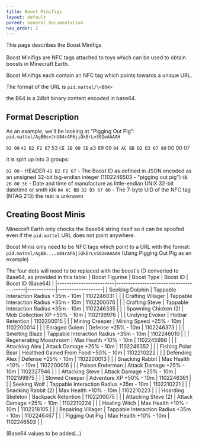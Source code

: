 ```yaml
---
title: Boost Minifigs
layout: default
parent: General Documentation
nav_order: 2
---
```


This page describes the Boost Minifigs
<br/>
<br/>
Boost Minifigs are NFC tags attached to toys which can be used to obtain boosts in Minecraft Earth.

Boost Minifigs each contain an NFC tag which points towards a unique URL.

The format of the URL is `pid.mattel/\<B64>`

the B64 is a 24bit binary content encoded in base64.

## Format Description
As an example, we'll be looking at "Pigging Out Pig": `pid.mattel/AgBBsvJnU84rAF6jiQkErLvS02eAAAAH`


`02 00` `41 B2 F2 67` 53 `CE 2B 00 5E` a3 89 09 `04 AC BB D2 D3 67 80` 00 00 07

it is split up into 3 groups:

`02 00` - HEADER
`41 B2 F2 67` - The Boost ID as defined in JSON encoded as an unsigned 32-bit big-endian integer (1102246503 - "pigging out pig")
`CE 2B 00 5E` - Date and time of manufacture as little-endian UNIX 32-bit datetime or smth idk
`04 AC BB D2 D3 67 80` - The 7-byte UID of the NFC tag (NTAG 213)
the rest is unknown

## Creating Boost Minis
Minecraft Earth only checks the Base64 string itself so it can be spoofed even if the `pid.mattel` URL does not point anywhere.

Boost Minis only need to be NFC tags which point to a URL with the format: `pid.mattel/AgBB....U84rAF6jiQkErLvS02eAAAAH` (Using Pigging Out Pig as an example)

The four dots will need to be replaced with the boost's ID converted to Base64, as provided in this table:
| Boost Figurine         | Boost Type                             | Boost ID   | Boost ID (Base64) |
|------------------------|----------------------------------------|------------|-------------------|
| Seeking Dolphin        | Tappable Interaction Radius +35m - 10m | 1102246031 |                   |
| Crafting Villager      | Tappable Interaction Radius +35m - 10m | 1102200076 |                   |
| Crafting Steve         | Tappable Interaction Radius +35m - 10m | 1102246335 |                   |
| Spawning Chicken (2)   | Mob Collection XP +50% - 10m           | 1102199976 |                   |
| Undying Evoker         | Hotbar Retention                       | 1102200015 |                   |
| Mining Creeper         | Mining Speed +25% - 10m                | 1102200014 |                   |
| Enraged Golem          | Defense +25% - 10m                     | 1102246373 |                   |
| Smelting Blaze         | Tappable Interaction Radius +35m - 10m | 1102246010 |                   |
| Regenerating Mooshroom | Max Health +10% - 10m                  | 1102245998 |                   |
| Attacking Alex         | Attack Damage +25% - 10m               | 1102246352 |                   |
| Fishing Polar Bear     | Healthed Gained From Food +50% - 10m   | 1102210222 |                   |
| Defending Alex         | Defense +25% - 10m                     | 1102200013 |                   |
| Snacking Rabbit        | Max Health +10% - 10m                  | 1102200016 |                   |
| Poison Enderman        | Attack Damage +25% - 10m               | 1102327946 |                   |
| Attacking Steve        | Attack Damage +25% - 10m               | 1102199975 |                   |
| Slowed Creeper         | Adventure XP +50% - 10m                | 1102246361 |                   |
| Seeking Wolf           | Tappable Interaction Radius +35m - 10m | 1102210221 |                   |
| Snacking Rabbit (2)    | Max Health +10% - 10m                  | 1102210223 |                   |
| Hoarding Skeleton      | Backpack Retention                     | 1102200075 |                   |
| Attacking Steve (2)    | Attack Damage +25% - 10m               | 1102210224 |                   |
| Healing Witch          | Max Health +10% - 10m                  | 1102218105 |                   |
| Repairing Villager     | Tappable Interaction Radius +35m - 10m | 1102246467 |                   |
| Pigging Out Pig        | Max Health +10% - 10m                  | 1102246503 |                   |

(Base64 values to be added...)